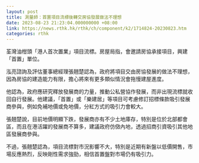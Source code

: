 ```yaml
---
layout: post
title: 測量師：首置項目流標後轉交房協發展做法不理想
date: 2023-08-23 21:23:04.000000000 +08:00
link: https://news.rthk.hk/rthk/ch/component/k2/1714824-20230823.htm
categories: rthk
---
```


荃灣油柑頭「港人首次置業」項目流標。房屋局指，會邀請房協承接項目，興建「首置」單位。

泓亮諮詢及評估董事總經理張翹楚認為，政府將項目交由房協發展的做法不理想，因為房協的建造能力有限，擔心將來有更多類似情況會拖慢建屋進度。

他認為，政府應研究釋放發展商的力量，推動公私營協作發展，而非出現流標就收回自行發展。他建議，「首置」或「樂建居」等項目可考慮修訂招標條款吸引發展商參與，例如免補地價或免地價，分紅方式的吸引力會較大。

張翹楚說，目前地價明顯下跌，發展商亦有不少土地庫存，特別是位於北部都會區，而且在港活躍的發展商不算多，建議政府仿傚內地，透過招商引資吸引其他地區發展商參與。

不過，張翹楚認為，項目流標對市況影響不大，特別是近期有新盤以低價開售，市場反應熱烈，反映剛性需求強勁，相信首置盤對市場仍有吸引力。
